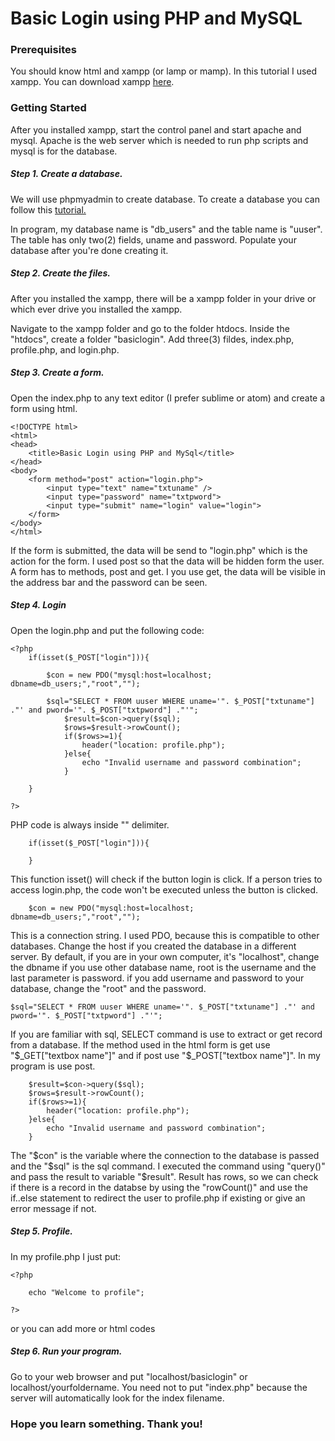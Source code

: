 # Basic Login using PHP and MySQL

### Prerequisites

You should know html and xampp (or lamp or mamp). In this tutorial I used xampp. You can download xampp [here](https://www.apachefriends.org/index.html).

### Getting Started

After you installed xampp, start the control panel and start apache and mysql. Apache is the web server which is needed to run php scripts and mysql is for the database.

##### Step 1. Create a database.

We will use phpmyadmin to create database. To create a database you can follow this [tutorial.](https://www.siteground.com/tutorials/phpmyadmin/phpmyadmin_create_database.htm)

In program, my database name is "db_users" and the table name is "uuser". The table has only two(2) fields, uname and password. Populate your database after you're done creating it.

##### Step 2. Create the files.

After you installed the xampp, there will be a xampp folder in your drive or which ever drive you installed the xampp.

Navigate to the xampp folder and go to the folder htdocs. Inside the "htdocs", create a folder "basiclogin". Add three(3) fildes, index.php, profile.php, and login.php.


##### Step 3. Create a form.

Open the index.php to any text editor (I prefer sublime or atom) and create a form using html.

```
<!DOCTYPE html>
<html>
<head>
	<title>Basic Login using PHP and MySql</title>
</head>
<body>
	<form method="post" action="login.php"> 
		<input type="text" name="txtuname" />
		<input type="password" name="txtpword">
		<input type="submit" name="login" value="login">
	</form>
</body>
</html>
```

If the form is submitted, the data will be send to "login.php" which is the action for the form. I used post so that the data will be hidden form the user. A form has to methods, post and get. I you use get, the data will be visible in the address bar and the password can be seen.


##### Step 4. Login

Open the login.php and put the following code:

```
<?php	
	if(isset($_POST["login"])){

		$con = new PDO("mysql:host=localhost; dbname=db_users;","root","");

		$sql="SELECT * FROM uuser WHERE uname='". $_POST["txtuname"] ."' and pword='". $_POST["txtpword"] ."'";
			$result=$con->query($sql); 
			$rows=$result->rowCount(); 
			if($rows>=1){
				header("location: profile.php");
			}else{
				echo "Invalid username and password combination";
			}

	}

?>
```

PHP code is always inside "<?php ... ?>" delimiter.

```
	if(isset($_POST["login"])){

	}
```

This function isset() will check if the button login is click. If a person tries to access login.php, the code won't be executed unless the button is clicked.

```
	$con = new PDO("mysql:host=localhost; dbname=db_users;","root","");
```

This is a connection string. I used PDO, because this is compatible to other databases. Change the host if you created the database in a different server. By default, if you are in your own computer, it's "localhost", change the dbname if you use other database name, root is the username and the last parameter is password. if you add username and password to your database, change the "root" and the password.


```
$sql="SELECT * FROM uuser WHERE uname='". $_POST["txtuname"] ."' and pword='". $_POST["txtpword"] ."'";
```

If you are familiar with sql, SELECT command is use to extract or get record from a database. If the method used in the html form is get use "$_GET["textbox name"]" and if post use "$_POST["textbox name"]". In my program is use post.

```
	$result=$con->query($sql); 
	$rows=$result->rowCount(); 
	if($rows>=1){
		header("location: profile.php");
	}else{
		echo "Invalid username and password combination";
	}
```

The "$con" is the variable where the connection to the database is passed and the "$sql" is the sql command. I executed the command using "query()" and pass the result to variable "$result". Result has rows, so we can check if there is a record in the databse by using the "rowCount()" and use the if..else statement to redirect the user to profile.php if existing or give an error message if not.

##### Step 5. Profile.

In my profile.php I just put:

```
<?php

	echo "Welcome to profile";

?>
```

or you can add more or html codes

##### Step 6. Run your program.

Go to your web browser and put "localhost/basiclogin" or localhost/yourfoldername. You need not to put "index.php" because the server will automatically look for the index filename.


### Hope you learn something. Thank you!







